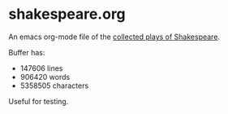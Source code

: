 # shakespeare.org
An emacs org-mode file of the [collected plays of Shakespeare](./shakespeare.org).

Buffer has:
  - 147606 lines
  - 906420 words
  - 5358505 characters

Useful for testing. 
